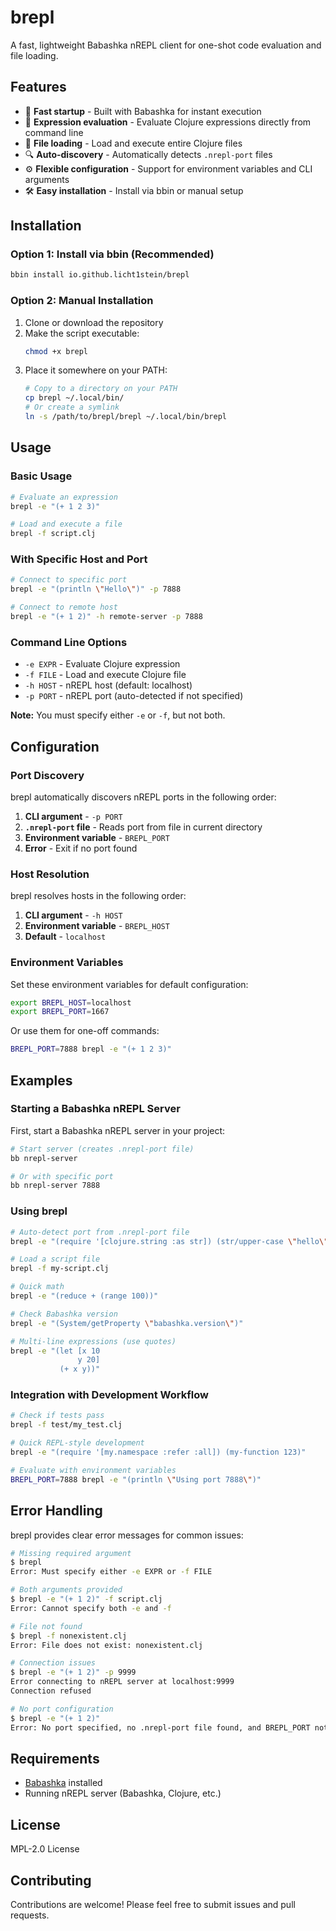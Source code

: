 # brepl

A fast, lightweight Babashka nREPL client for one-shot code evaluation and file loading.

## Features

- 🚀 **Fast startup** - Built with Babashka for instant execution
- 📝 **Expression evaluation** - Evaluate Clojure expressions directly from command line
- 📁 **File loading** - Load and execute entire Clojure files
- 🔍 **Auto-discovery** - Automatically detects `.nrepl-port` files
- ⚙️ **Flexible configuration** - Support for environment variables and CLI arguments
- 🛠️ **Easy installation** - Install via bbin or manual setup

## Installation

### Option 1: Install via bbin (Recommended)

```bash
bbin install io.github.licht1stein/brepl
```

### Option 2: Manual Installation

1. Clone or download the repository
2. Make the script executable:
   ```bash
   chmod +x brepl
   ```
3. Place it somewhere on your PATH:
   ```bash
   # Copy to a directory on your PATH
   cp brepl ~/.local/bin/
   # Or create a symlink
   ln -s /path/to/brepl/brepl ~/.local/bin/brepl
   ```

## Usage

### Basic Usage

```bash
# Evaluate an expression
brepl -e "(+ 1 2 3)"

# Load and execute a file
brepl -f script.clj
```

### With Specific Host and Port

```bash
# Connect to specific port
brepl -e "(println \"Hello\")" -p 7888

# Connect to remote host
brepl -e "(+ 1 2)" -h remote-server -p 7888
```

### Command Line Options

- `-e EXPR` - Evaluate Clojure expression
- `-f FILE` - Load and execute Clojure file
- `-h HOST` - nREPL host (default: localhost)
- `-p PORT` - nREPL port (auto-detected if not specified)

**Note:** You must specify either `-e` or `-f`, but not both.

## Configuration

### Port Discovery

brepl automatically discovers nREPL ports in the following order:

1. **CLI argument** - `-p PORT`
2. **`.nrepl-port` file** - Reads port from file in current directory
3. **Environment variable** - `BREPL_PORT`
4. **Error** - Exit if no port found

### Host Resolution

brepl resolves hosts in the following order:

1. **CLI argument** - `-h HOST`
2. **Environment variable** - `BREPL_HOST`
3. **Default** - `localhost`

### Environment Variables

Set these environment variables for default configuration:

```bash
export BREPL_HOST=localhost
export BREPL_PORT=1667
```

Or use them for one-off commands:
```bash
BREPL_PORT=7888 brepl -e "(+ 1 2 3)"
```

## Examples

### Starting a Babashka nREPL Server

First, start a Babashka nREPL server in your project:

```bash
# Start server (creates .nrepl-port file)
bb nrepl-server

# Or with specific port
bb nrepl-server 7888
```

### Using brepl

```bash
# Auto-detect port from .nrepl-port file
brepl -e "(require '[clojure.string :as str]) (str/upper-case \"hello\")"

# Load a script file
brepl -f my-script.clj

# Quick math
brepl -e "(reduce + (range 100))"

# Check Babashka version
brepl -e "(System/getProperty \"babashka.version\")"

# Multi-line expressions (use quotes)
brepl -e "(let [x 10
               y 20]
           (+ x y))"
```

### Integration with Development Workflow

```bash
# Check if tests pass
brepl -f test/my_test.clj

# Quick REPL-style development
brepl -e "(require '[my.namespace :refer :all]) (my-function 123)"

# Evaluate with environment variables
BREPL_PORT=7888 brepl -e "(println \"Using port 7888\")"
```

## Error Handling

brepl provides clear error messages for common issues:

```bash
# Missing required argument
$ brepl
Error: Must specify either -e EXPR or -f FILE

# Both arguments provided
$ brepl -e "(+ 1 2)" -f script.clj
Error: Cannot specify both -e and -f

# File not found
$ brepl -f nonexistent.clj
Error: File does not exist: nonexistent.clj

# Connection issues
$ brepl -e "(+ 1 2)" -p 9999
Error connecting to nREPL server at localhost:9999
Connection refused

# No port configuration
$ brepl -e "(+ 1 2)"
Error: No port specified, no .nrepl-port file found, and BREPL_PORT not set
```

## Requirements

- [Babashka](https://babashka.org/) installed
- Running nREPL server (Babashka, Clojure, etc.)

## License

MPL-2.0 License

## Contributing

Contributions are welcome! Please feel free to submit issues and pull requests.
